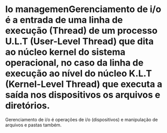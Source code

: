 
# Io managemenGerenciamento de i/o é a entrada de uma linha de execução (Thread) de um processo U.L.T (User-Level Thread) que dita ao núcleo kernel do sistema operacional, no caso da linha de execução ao nível do núcleo K.L.T (Kernel-Level Thread) que executa a saída nos dispositivos os arquivos e diretórios.
Gerenciamento de i/o é operações de i/o (dispositivos) e manipulação de arquivos e pastas também.
